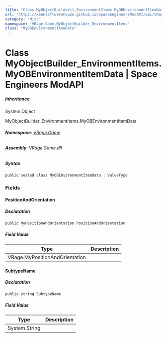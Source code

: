 ```yaml
---
title: "Class MyObjectBuilder\\_EnvironmentItems.MyOBEnvironmentItemData"
url: "https://keensoftwarehouse.github.io/SpaceEngineersModAPI/api/VRage.Game.MyObjectBuilder_EnvironmentItems.MyOBEnvironmentItemData.html"
category: "Misc"
namespace: "VRage.Game.MyObjectBuilder_EnvironmentItems"
class: "MyOBEnvironmentItemData"
---
```


# Class MyObjectBuilder\_EnvironmentItems.MyOBEnvironmentItemData | Space Engineers ModAPI

##### Inheritance

System.Object

MyObjectBuilder\_EnvironmentItems.MyOBEnvironmentItemData

###### **Namespace**: [VRage.Game](https://keensoftwarehouse.github.io/SpaceEngineersModAPI/api/VRage.Game.html)

###### **Assembly**: VRage.Game.dll

##### Syntax

```
public sealed class MyOBEnvironmentItemData : ValueType
```

### Fields

#### PositionAndOrientation

##### Declaration

```
public MyPositionAndOrientation PositionAndOrientation
```

##### Field Value

| Type | Description |
| --- | --- |
| VRage.MyPositionAndOrientation |     |

#### SubtypeName

##### Declaration

```
public string SubtypeName
```

##### Field Value

| Type | Description |
| --- | --- |
| System.String |     |